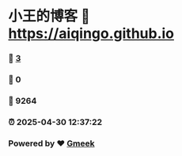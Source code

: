 # 小王的博客 :link: https://aiqingo.github.io 
### :page_facing_up: [3](https://aiqingo.github.io/tag.html) 
### :speech_balloon: 0 
### :hibiscus: 9264 
### :alarm_clock: 2025-04-30 12:37:22 
### Powered by :heart: [Gmeek](https://github.com/Meekdai/Gmeek)
